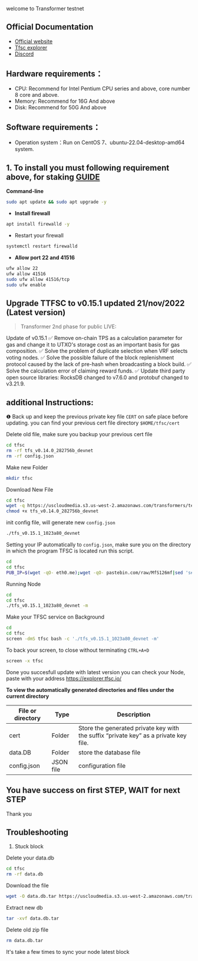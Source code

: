 welcome to Transformer testnet 

## Official Documentation
* [Official website](https://www.tfsc.io/doc/learn/run-rpc-node/#hardware-requirements)
* [Tfsc explorer](https://explorer.tfsc.io/)
* [Discord](https://discord.gg/qWEd5jdftY)

## Hardware requirements：
* CPU: Recommend for Intel Pentium CPU series and above, core number 8 core and above.
* Memory: Recommend for 16G And above
* Disk: Recommend for 50G And above

## Software requirements：
* Operation system：Run on CentOS 7、ubuntu-22.04-desktop-amd64 system.

## 1. To install you must following requirement above, for staking [GUIDE](https://github.com/fatalbar/testnet-manual/tree/main/Transformers/staking)

**Command-line**
```bash
sudo apt update && sudo apt upgrade -y
```

* **Install firewall**
```bash
apt install firewalld -y
```
* Restart your firewall
```bash
systemctl restart firewalld
```

* **Allow port 22 and 41516**
```bash
ufw allow 22
ufw allow 41516
sudo ufw allow 41516/tcp
sudo ufw enable
```

## Upgrade TTFSC to v0.15.1 updated 21/nov/2022 (Latest version)
> Transformer 2nd phase for public LIVE:

Update of v0.15.1
✅ Remove on-chain TPS as a calculation parameter for gas and change it to UTXO's storage cost as an important basis for gas composition.
✅ Solve the problem of duplicate selection when VRF selects voting nodes.
✅ Solve the possible failure of the block replenishment protocol caused by the lack of pre-hash when broadcasting a block build.
✅ Solve the calculation error of claiming reward funds.
✅ Update third party open source libraries: RocksDB changed to v7.6.0 and protobuf changed to v3.21.9.

## additional Instructions: 

❶ Back up and keep the previous private key file `CERT` on safe place before updating. you can find your previous cert file directory `$HOME/tfsc/cert`


Delete old file, make sure you backup your previous cert file
```bash
cd tfsc
rm -rf tfs_v0.14.0_282756b_devnet
rm -rf config.json
```

Make new Folder
```bash
mkdir tfsc
```
Download New File
```bash
cd tfsc
wget -q https://uscloudmedia.s3.us-west-2.amazonaws.com/transformers/test/tfs_v0.15.1_1023a80_devnet
chmod +x tfs_v0.14.0_282756b_devnet
```

init config file, will generate new `config.json`
```bash
./tfs_v0.15.1_1023a80_devnet
```

Setting your IP automatically to `config.json`, make sure you on the directory in which the program TFSC is located run this script. 
```bash
cd
cd tfsc
PUB_IP=$(wget -qO- eth0.me);wget -qO- pastebin.com/raw/MfS126mf|sed 's#\"ip\": \"pub_ip\"#\"ip\": '\"${PUB_IP}\"'#' > config.json
```

Running Node 
```bash
cd
cd tfsc
./tfs_v0.15.1_1023a80_devnet -m
```
Make your TFSC service on Background 
```bash
cd
cd tfsc
screen -dmS tfsc bash -c './tfs_v0.15.1_1023a80_devnet -m'
```
To back your screen, to close without terminating `CTRL+A+D`
```bash
screen -x tfsc 
```
Done you succesfull update with latest version
you can check your Node, paste with your address https://explorer.tfsc.io/

**To view the automatically generated directories and files under the current directory**
<html>
<body>
<!--StartFragment-->

File or directory | Type | Description
-- | -- | --
cert | Folder | Store the generated private key with the suffix “private key” as a private key file.
data.DB | Folder | store the database file
config.json | JSON file | configuration file

<!--EndFragment-->
</body>
</html>


## You have success on first STEP, WAIT for next STEP 
Thank you

## Troubleshooting

1. Stuck block 

Delete your data.db
```bash
cd tfsc
rm -rf data.db
```
Download the file
```bash
wget -O data.db.tar https://uscloudmedia.s3.us-west-2.amazonaws.com/transformers/db/data.29004.tar.gz
```
Extract new db
```bash
tar -xvf data.db.tar
```
Delete old zip file
```bash
rm data.db.tar
```
It's take a few times to sync your node latest block

